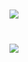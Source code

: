 <br>

![](https://quotes-github-readme.vercel.app/api?type=horizontal&theme=tokyonight)

<br>

![](https://skillicons.dev/icons?i=go,python,postgres,gcp,docker,github,jenkins,mysql,mongodb,aws,linux,gitlab,java,javascript,html&theme=light&perline=3)
